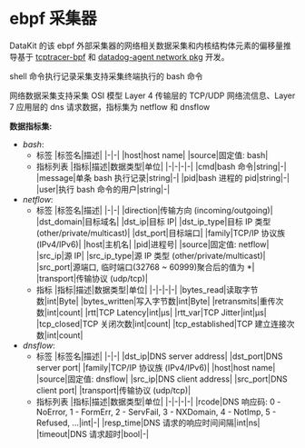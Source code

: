 # ebpf 采集器

DataKit 的该 ebpf 外部采集器的网络相关数据采集和内核结构体元素的偏移量推导基于 [tcptracer-bpf](https://github.com/weaveworks/tcptracer-bpf) 和 [datadog-agent network pkg](https://github.com/DataDog/datadog-agent/tree/main/pkg/network) 开发。

shell 命令执行记录采集支持采集终端执行的 bash 命令

网络数据采集支持采集 OSI 模型 Layer 4 传输层的 TCP/UDP 网络流信息、Layer 7 应用层的 dns 请求数据，指标集为 netflow 和 dnsflow

**数据指标集:**

- *bash*:
  - 标签
      |标签名|描述|
      |-|-|
      |host|host name|
      |source|固定值: bash|
  - 指标列表
      |指标|描述|数据类型|单位|
      |-|-|-|-|
      |cmd|bash 命令|string|-|
      |message|单条 bash 执行记录|string|-|
      |pid|bash 进程的 pid|string|-|
      |user|执行 bash 命令的用户|string|-|
- *netflow*:
  - 标签
      |标签名|描述|
      |-|-|
      |direction|传输方向 (incoming/outgoing)|
      |dst_domain|目标域名|
      |dst_ip|目标 IP|
      |dst_ip_type|目标 IP 类型 (other/private/multicast)|
      |dst_port|目标端口|
      |family|TCP/IP 协议族 (IPv4/IPv6)|
      |host|主机名|
      |pid|进程号|
      |source|固定值: netflow|
      |src_ip|源 IP|
      |src_ip_type|源 IP 类型 (other/private/multicast)|
      |src_port|源端口, 临时端口(32768 ~ 60999)聚合后的值为 *|
      |transport|传输协议 (udp/tcp)|
  - 指标
      |指标|描述|数据类型|单位|
      |-|-|-|-|
      |bytes_read|读取字节数|int|Byte|
      |bytes_written|写入字节数|int|Byte|
      |retransmits|重传次数|int|count|
      |rtt|TCP Latency|int|μs|
      |rtt_var|TCP Jitter|int|μs|
      |tcp_closed|TCP 关闭次数|int|count|
      |tcp_established|TCP 建立连接次数|int|count|
- *dnsflow*:
  - 标签
      |标签名|描述|
      |-|-|
      |dst_ip|DNS server address|
      |dst_port|DNS server port|
      |family|TCP/IP 协议族 (IPv4/IPv6)|
      |host|host name|
      |source|固定值: dnsflow|
      |src_ip|DNS client address|
      |src_port|DNS client port|
      |transport|传输协议 (udp/tcp)|
  - 指标列表
      |指标|描述|数据类型|单位|
      |-|-|-|-|
      |rcode|DNS 响应码: 0 - NoError, 1 - FormErr, 2 - ServFail, 3 - NXDomain, 4 - NotImp, 5 - Refused, ...|int|-|
      |resp_time|DNS 请求的响应时间间隔|int|ns|
      |timeout|DNS 请求超时|bool|-|
